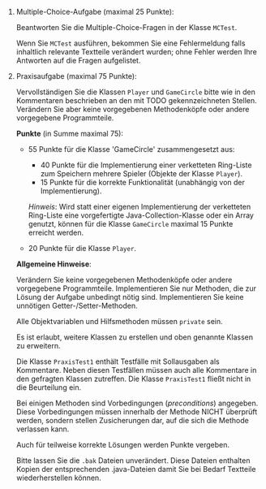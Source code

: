 1. Multiple-Choice-Aufgabe (maximal 25 Punkte):

    Beantworten Sie die Multiple-Choice-Fragen in der Klasse `MCTest`.

    Wenn Sie `MCTest` ausführen, bekommen Sie eine Fehlermeldung falls inhaltlich relevante
    Textteile verändert wurden; ohne Fehler werden Ihre Antworten auf die Fragen aufgelistet.

2. Praxisaufgabe (maximal 75 Punkte):

    Vervollständigen Sie die Klassen `Player` und `GameCircle` bitte wie in den Kommentaren
    beschrieben an den mit TODO gekennzeichneten Stellen.
    Verändern Sie aber keine vorgegebenen Methodenköpfe oder andere vorgegebene Programmteile.

    **Punkte** (in Summe maximal 75):

    - 55 Punkte für die Klasse 'GameCircle' zusammengesetzt aus:
        - 40 Punkte für die Implementierung einer verketteten Ring-Liste zum
            Speichern mehrere Spieler (Objekte der Klasse `Player`).
        - 15 Punkte für die korrekte Funktionalität (unabhängig von der Implementierung).

        *Hinweis*: Wird statt einer eigenen Implementierung der verketteten Ring-Liste eine 
        vorgefertigte Java-Collection-Klasse oder ein Array genutzt, können für die Klasse 
        `GameCircle` maximal 15 Punkte erreicht werden.

    - 20 Punkte für die Klasse `Player`.

    **Allgemeine Hinweise**:
    
    Verändern Sie keine vorgegebenen Methodenköpfe oder andere vorgegebene Programmteile.
    Implementieren Sie nur Methoden, die zur Lösung der Aufgabe unbedingt nötig sind.
    Implementieren Sie keine unnötigen Getter-/Setter-Methoden.

    Alle Objektvariablen und Hilfsmethoden müssen `private` sein.

    Es ist erlaubt, weitere Klassen zu erstellen und oben genannte Klassen zu erweitern.

    Die Klasse `PraxisTest1` enthält Testfälle mit Sollausgaben als Kommentare.
    Neben diesen Testfällen müssen auch alle Kommentare in den gefragten Klassen zutreffen.
    Die Klasse `PraxisTest1` fließt nicht in die Beurteilung ein.

    Bei einigen Methoden sind Vorbedingungen (_preconditions_) angegeben.
    Diese Vorbedingungen müssen innerhalb der Methode NICHT überprüft werden,
    sondern stellen Zusicherungen dar, auf die sich die Methode verlassen kann.

    Auch für teilweise korrekte Lösungen werden Punkte vergeben.

    Bitte lassen Sie die `.bak` Dateien unverändert. Diese Dateien enthalten Kopien der
    entsprechenden .java-Dateien damit Sie bei Bedarf Textteile wiederherstellen können.

